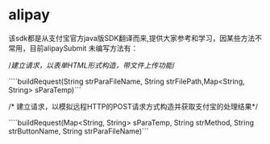 # alipay
该sdk都是从支付宝官方java版SDK翻译而来,提供大家参考和学习，因某些方法不常用，目前alipaySubmit 未编写方法有：

/*建立请求，以表单HTML形式构造，带文件上传功能*/

````buildRequest(String strParaFileName, String strFilePath,Map<String, String> sParaTemp)```

/* 建立请求，以模拟远程HTTP的POST请求方式构造并获取支付宝的处理结果*/

````buildRequest(Map<String, String> sParaTemp, String strMethod, String strButtonName, String strParaFileName)```
